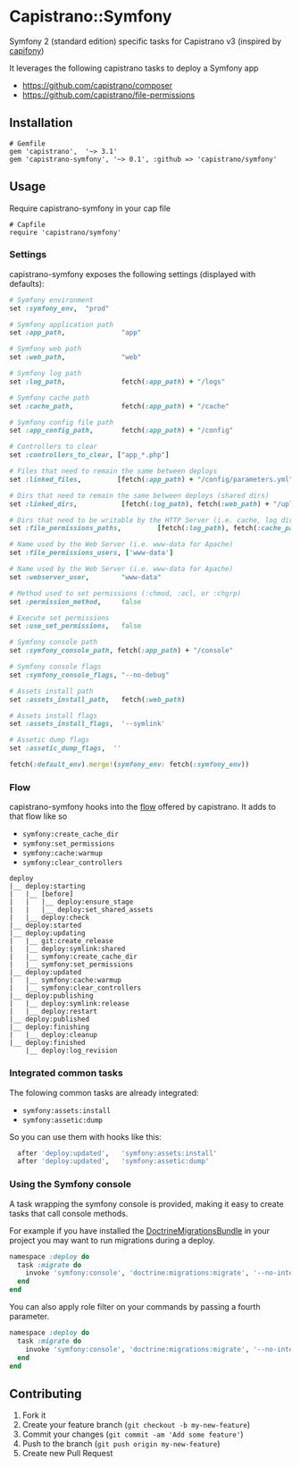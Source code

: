 # Capistrano::Symfony

Symfony 2 (standard edition) specific tasks for Capistrano v3
(inspired by [capifony][2])

It leverages the following capistrano tasks to deploy a Symfony app

* https://github.com/capistrano/composer
* https://github.com/capistrano/file-permissions

## Installation

```
# Gemfile
gem 'capistrano',  '~> 3.1'
gem 'capistrano-symfony', '~> 0.1', :github => 'capistrano/symfony'
```

## Usage

Require capistrano-symfony in your cap file

```
# Capfile
require 'capistrano/symfony'
```

### Settings

capistrano-symfony exposes the following settings (displayed with defaults):

```ruby
# Symfony environment
set :symfony_env,  "prod"

# Symfony application path
set :app_path,              "app"

# Symfony web path
set :web_path,              "web"

# Symfony log path
set :log_path,              fetch(:app_path) + "/logs"

# Symfony cache path
set :cache_path,            fetch(:app_path) + "/cache"

# Symfony config file path
set :app_config_path,       fetch(:app_path) + "/config"

# Controllers to clear
set :controllers_to_clear, ["app_*.php"]

# Files that need to remain the same between deploys
set :linked_files,         [fetch(:app_path) + "/config/parameters.yml"]

# Dirs that need to remain the same between deploys (shared dirs)
set :linked_dirs,           [fetch(:log_path), fetch(:web_path) + "/uploads"]

# Dirs that need to be writable by the HTTP Server (i.e. cache, log dirs)
set :file_permissions_paths,         [fetch(:log_path), fetch(:cache_path)]

# Name used by the Web Server (i.e. www-data for Apache)
set :file_permissions_users, ['www-data']

# Name used by the Web Server (i.e. www-data for Apache)
set :webserver_user,        "www-data"

# Method used to set permissions (:chmod, :acl, or :chgrp)
set :permission_method,     false

# Execute set permissions
set :use_set_permissions,   false

# Symfony console path
set :symfony_console_path, fetch(:app_path) + "/console"

# Symfony console flags
set :symfony_console_flags, "--no-debug"

# Assets install path
set :assets_install_path,   fetch(:web_path)

# Assets install flags
set :assets_install_flags,  '--symlink'

# Assetic dump flags
set :assetic_dump_flags,  ''

fetch(:default_env).merge!(symfony_env: fetch(:symfony_env))
```

### Flow

capistrano-symfony hooks into the [flow][1] offered by capistrano. It adds to that flow like so

* ```symfony:create_cache_dir```
* ```symfony:set_permissions```
* ```symfony:cache:warmup```
* ```symfony:clear_controllers```

```
deploy
|__ deploy:starting
|   |__ [before]
|   |   |__ deploy:ensure_stage
|   |   |__ deploy:set_shared_assets
|   |__ deploy:check
|__ deploy:started
|__ deploy:updating
|   |__ git:create_release
|   |__ deploy:symlink:shared
|   |__ symfony:create_cache_dir
|   |__ symfony:set_permissions
|__ deploy:updated
|   |__ symfony:cache:warmup
|   |__ symfony:clear_controllers
|__ deploy:publishing
|   |__ deploy:symlink:release
|   |__ deploy:restart
|__ deploy:published
|__ deploy:finishing
|   |__ deploy:cleanup
|__ deploy:finished
    |__ deploy:log_revision
```

### Integrated common tasks

The folowing common tasks are already integrated:
* ```symfony:assets:install```
* ```symfony:assetic:dump```

So you can use them with hooks like this:
```ruby
  after 'deploy:updated',   'symfony:assets:install'
  after 'deploy:updated',   'symfony:assetic:dump'
```

### Using the Symfony console

A task wrapping the symfony console is provided, making it easy to create tasks
that call console methods.

For example if you have installed the [DoctrineMigrationsBundle][3] in your
project you may want to run migrations during a deploy.

```ruby
namespace :deploy do
  task :migrate do
    invoke 'symfony:console', 'doctrine:migrations:migrate', '--no-interaction'
  end
end
```

You can also apply role filter on your commands by passing a fourth parameter.

```ruby
namespace :deploy do
  task :migrate do
    invoke 'symfony:console', 'doctrine:migrations:migrate', '--no-interaction', 'db'
  end
end
```

[1]: http://capistranorb.com/documentation/getting-started/flow/
[2]: http://capifony.org/
[3]: http://symfony.com/doc/current/bundles/DoctrineMigrationsBundle/index.html

## Contributing

1. Fork it
2. Create your feature branch (`git checkout -b my-new-feature`)
3. Commit your changes (`git commit -am 'Add some feature'`)
4. Push to the branch (`git push origin my-new-feature`)
5. Create new Pull Request
